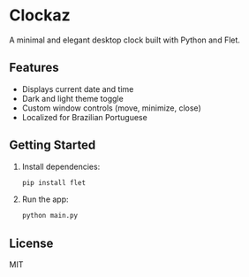 # Clockaz

A minimal and elegant desktop clock built with Python and Flet.

## Features

- Displays current date and time
- Dark and light theme toggle
- Custom window controls (move, minimize, close)
- Localized for Brazilian Portuguese

## Getting Started

1. Install dependencies:
   ```bash
   pip install flet
   ```

2. Run the app:
   ```bash
   python main.py
   ```

## License

MIT
